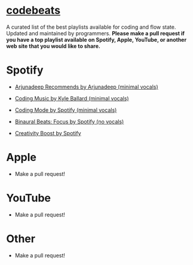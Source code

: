 # [codebeats](https://codebeats.carrd.co)
A curated list of the best playlists available for coding and flow state. Updated and maintained by programmers. **Please make a pull request if you have a top playlist available on Spotify, Apple, YouTube, or another web site that you would like to share.**

# Spotify

* [Arjunadeep Recommends by Arjunadeep (minimal vocals)](https://open.spotify.com/playlist/1GfH39JcID8aFZ0ZQQVkBk)

* [Coding Music by Kyle Ballard (minimal vocals)](https://open.spotify.com/playlist/2GI6wbTjS4M4QHN8PbsIr0)

* [Coding Mode by Spotify (minimal vocals)](https://open.spotify.com/playlist/37i9dQZF1DX5trt9i14X7j)

* [Binaural Beats: Focus by Spotify (no vocals)](https://open.spotify.com/playlist/37i9dQZF1DX7EF8wVxBVhG)

* [Creativity Boost by Spotify](https://open.spotify.com/playlist/37i9dQZF1DX56qfiUZBncF)

# Apple
* Make a pull request!

# YouTube
* Make a pull request!

# Other
* Make a pull request!
